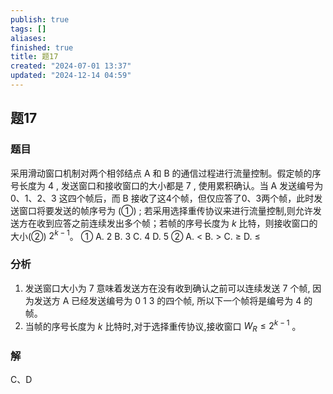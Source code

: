 ```yaml
---
publish: true
tags: []
aliases: 
finished: true
title: 题17
created: "2024-07-01 13:37"
updated: "2024-12-14 04:59"
---
```

## 题17
### 题目
采用滑动窗口机制对两个相邻结点 $\mathrm{A}$ 和 $\mathrm{B}$ 的通信过程进行流量控制。假定帧的序号长度为 4 , 发送窗口和接收窗口的大小都是 7 , 使用累积确认。当 A 发送编号为 0、1、2、3 这四个帧后，而 B 接收了这4个帧，但仅应答了0、3两个帧，此时发送窗口将要发送的帧序号为 $\left( \text{①}\right)$ ; 若采用选择重传协议来进行流量控制,则允许发送方在收到应答之前连续发出多个帧；若帧的序号长度为 $k$ 比特，则接收窗口的大小(②) ${2}^{k - 1}$。
① A. $2$ B. $3$ C. $4$ D. $5$
② A. $<$ B. $>$ C. $\geq$ D. $\leq$
### 分析
1) 发送窗口大小为 7 意味着发送方在没有收到确认之前可以连续发送 7 个帧, 因为发送方 A 已经发送编号为 0 1 3 的四个帧, 所以下一个帧将是编号为 4 的帧。
2) 当帧的序号长度为 $k$ 比特时,对于选择重传协议,接收窗口 ${W}_{R} \leq  {2}^{k - 1}$ 。
### 解
C、D